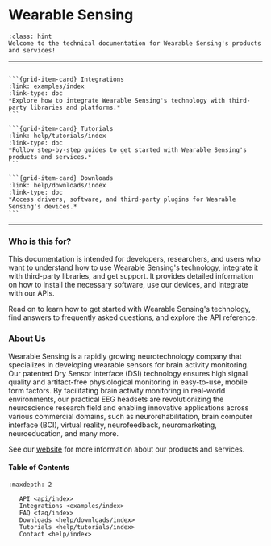 # Wearable Sensing


```{admonition} Technical Documentation
:class: hint
Welcome to the technical documentation for Wearable Sensing's products and services!
```

--------------------------------------------------------------------------------------

````{grid} 3

```{grid-item-card} Integrations
:link: examples/index
:link-type: doc
*Explore how to integrate Wearable Sensing's technology with third-party libraries and platforms.*
```

```{grid-item-card} Tutorials
:link: help/tutorials/index
:link-type: doc
*Follow step-by-step guides to get started with Wearable Sensing's products and services.*
```

```{grid-item-card} Downloads
:link: help/downloads/index
:link-type: doc
*Access drivers, software, and third-party plugins for Wearable Sensing's devices.*
```
````  
--------------------------------------------------------------------------------------
### Who is this for?
This documentation is intended for developers, researchers, and users who want to understand how to use Wearable Sensing's technology, integrate it with third-party libraries, and get support. It provides detailed information on how to install the necessary software, use our devices, and integrate with our APIs.

Read on to learn how to get started with Wearable Sensing's technology, find answers to frequently asked questions, and explore the API reference.

### About Us
Wearable Sensing is a rapidly growing neurotechnology company that specializes in developing wearable sensors for brain activity monitoring. Our patented Dry Sensor Interface (DSI) technology ensures high signal quality and artifact-free physiological monitoring in easy-to-use, mobile form factors. By facilitating brain activity monitoring in real-world environments, our practical EEG headsets are revolutionizing the neuroscience research field and enabling innovative applications across various commercial domains, such as neurorehabilitation, brain computer interface (BCI), virtual reality, neurofeedback, neuromarketing, neuroeducation, and many more.

See our [website](https://wearablesensing.com) for more information about our products and services.



#### Table of Contents

```{toctree}
:maxdepth: 2

   API <api/index>
   Integrations <examples/index>
   FAQ <faq/index>
   Downloads <help/downloads/index>
   Tutorials <help/tutorials/index>
   Contact <help/index>
```